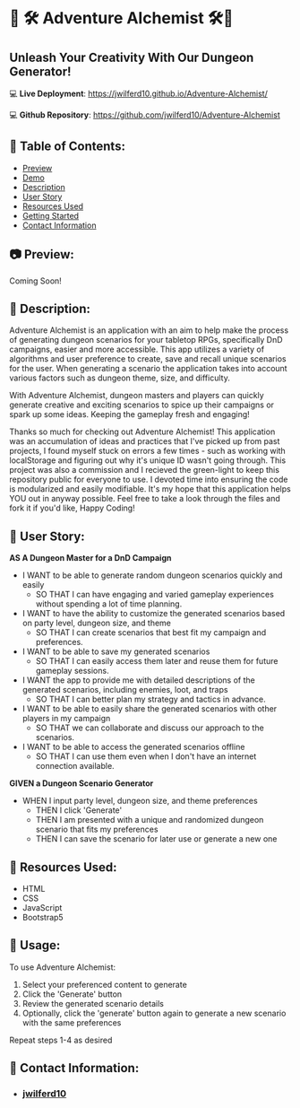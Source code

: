# 🐉 🛠️ Adventure Alchemist 🛠️🐉

## Unleash Your Creativity With Our Dungeon Generator!

:computer: **Live Deployment**: https://jwilferd10.github.io/Adventure-Alchemist/

:computer: **Github Repository**: https://github.com/jwilferd10/Adventure-Alchemist

## :open_file_folder: Table of Contents:
  - [Preview](#camera-preview)
  - [Demo](#movie_camera-demo)
  - [Description](#wave-description)
  - [User Story](#book-user-story)
  - [Resources Used](#floppy_disk-resources-used)
  - [Getting Started](#minidisc-usage)
  - [Contact Information](#e-mail-contact-information)

## :camera: Preview:
Coming Soon!

## :wave: Description: 
Adventure Alchemist is an application with an aim to help make the process of generating dungeon scenarios for your tabletop RPGs, specifically DnD campaigns, easier and more accessible. This app utilizes a variety of algorithms and user preference to create, save and recall unique scenarios for the user. When generating a scenario the application takes into account various factors such as dungeon theme, size, and difficulty. 

With Adventure Alchemist, dungeon masters and players can quickly generate creative and exciting scenarios to spice up their campaigns or spark up some ideas. Keeping the gameplay fresh and engaging!


Thanks so much for checking out Adventure Alchemist! This application was an accumulation of ideas and practices that I've picked up from past projects, I found myself stuck on errors a few times - such as working with localStorage and figuring out why it's unique ID wasn't going through. This project was also a  commission and I recieved the green-light to keep this repository public for everyone to use. I devoted time into ensuring the code is modularized and easily modifiable. It's my hope that this application helps YOU out in anyway possible. Feel free to take a look through the files and fork it if you'd like, Happy Coding!

## :book: User Story:
**AS A Dungeon Master for a DnD Campaign**
- I WANT to be able to generate random dungeon scenarios quickly and easily
    - SO THAT I can have engaging and varied gameplay experiences without spending a lot of time planning.
- I WANT to have the ability to customize the generated scenarios based on party level, dungeon size, and theme
    - SO THAT I can create scenarios that best fit my campaign and preferences.
- I WANT to be able to save my generated scenarios
    - SO THAT I can easily access them later and reuse them for future gameplay sessions.
- I WANT the app to provide me with detailed descriptions of the generated scenarios, including enemies, loot, and traps
    - SO THAT I can better plan my strategy and tactics in advance.
- I WANT to be able to easily share the generated scenarios with other players in my campaign
    - SO THAT we can collaborate and discuss our approach to the scenarios.
- I WANT to be able to access the generated scenarios offline
    - SO THAT I can use them even when I don't have an internet connection available.

**GIVEN a Dungeon Scenario Generator**
- WHEN I input party level, dungeon size, and theme preferences
  - THEN I click 'Generate'
  - THEN I am presented with a unique and randomized dungeon scenario that fits my preferences
  - THEN I can save the scenario for later use or generate a new one
  
## :floppy_disk: Resources Used:
- HTML
- CSS
- JavaScript
- Bootstrap5

## :minidisc: Usage:
To use Adventure Alchemist:

1. Select your preferenced content to generate
2. Click the 'Generate' button
3. Review the generated scenario details
4. Optionally, click the 'generate' button again to generate a new scenario with the same preferences

Repeat steps 1-4 as desired
  
## :e-mail: Contact Information:
- ### [jwilferd10](https://github.com/jwilferd10)
